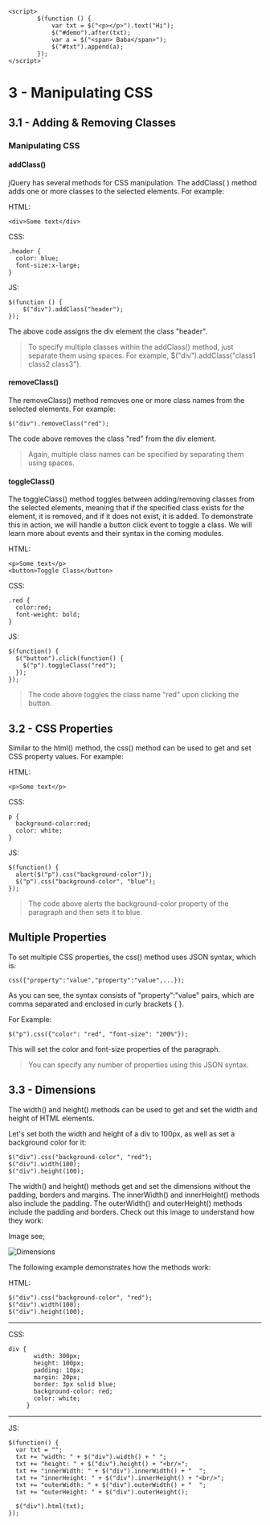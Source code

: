 ```
<script>
        $(function () {
            var txt = $("<p></p>").text("Hi");
            $("#demo").after(txt);
            var a = $("<span> Baba</span>");
            $("#txt").append(a);
        });
</script>`

```

# 3 - Manipulating CSS

## 3.1 - Adding & Removing Classes

### Manipulating CSS

#### addClass() 

jQuery has several methods for CSS manipulation.
The addClass( ) method adds one or more classes to the selected elements.
For example:

HTML: 

```
<div>Some text</div>
```

CSS: 

```
.header {
  color: blue;
  font-size:x-large;
}
```

JS:

```
$(function () {
    $("div").addClass("header");
});
```

The above code assigns the div element the class "header".

>To specify multiple classes within the addClass() method, just separate them using spaces. For example, $("div").addClass("class1 class2 class3").

#### removeClass()

The removeClass() method removes one or more class names from the selected elements.
For example:

```
$("div").removeClass("red");
```

The code above removes the class "red" from the div element.

>Again, multiple class names can be specified by separating them using spaces.

#### toggleClass()

The toggleClass() method toggles between adding/removing classes from the selected elements, meaning that if the specified class exists for the element, it is removed, and if it does not exist, it is added.
To demonstrate this in action, we will handle a button click event to toggle a class. We will learn more about events and their syntax in the coming modules.

HTML:
 
````
<p>Some text</p>
<button>Toggle Class</button>
````

CSS:

````
.red { 
  color:red; 
  font-weight: bold;
}
````

JS:

````
$(function() {
  $("button").click(function() {
    $("p").toggleClass("red");
  });
});
````

>The code above toggles the class name "red" upon clicking the button.

## 3.2 -  CSS Properties

Similar to the html() method, the css() method can be used to get and set CSS property values.
For example:

HTML:

```
<p>Some text</p>
```

CSS:

```
p {
  background-color:red;
  color: white;
}
```

JS:

```
$(function() {
  alert($("p").css("background-color"));
  $("p").css("background-color", "blue");
}); 
```

>The code above alerts the background-color property of the paragraph and then sets it to blue.

## Multiple Properties

To set multiple CSS properties, the css() method uses JSON syntax, which is: 

```
css({"property":"value","property":"value",...});
```

As you can see, the syntax consists of "property":"value" pairs, which are comma separated and enclosed in curly brackets { }.

For Example: 

```
$("p").css({"color": "red", "font-size": "200%"});
```

This will set the color and font-size properties of the paragraph.

>You can specify any number of properties using this JSON syntax.

## 3.3 - Dimensions

The width() and height() methods can be used to get and set the width and height of HTML elements.

Let's set both the width and height of a div to 100px, as well as set a background color for it:
 

    $("div").css("background-color", "red");
    $("div").width(100);
    $("div").height(100);
 
 The width() and height() methods get and set the dimensions without the padding, borders and margins.
 The innerWidth() and innerHeight() methods also include the padding.
 The outerWidth() and outerHeight() methods include the padding and borders.
 Check out this image to understand how they work:
 
 Image see;

![Dimensions](https://api.sololearn.com/DownloadFile?id=3120)

The following example demonstrates how the methods work:
 
HTML:
 
    $("div").css("background-color", "red");
    $("div").width(100);
    $("div").height(100);   
    
---
CSS:
 
    div {
           width: 300px;
           height: 100px;
           padding: 10px;
           margin: 20px;
           border: 3px solid blue;
           background-color: red;
           color: white;
         }
            
---
JS:

    $(function() {
      var txt = "";
      txt += "width: " + $("div").width() + " ";
      txt += "height: " + $("div").height() + "<br/>";
      txt += "innerWidth: " + $("div").innerWidth() + "  ";
      txt += "innerHeight: " + $("div").innerHeight() + "<br/>";
      txt += "outerWidth: " + $("div").outerWidth() + "  ";
      txt += "outerHeight: " + $("div").outerHeight();
        
      $("div").html(txt);
    });
    

